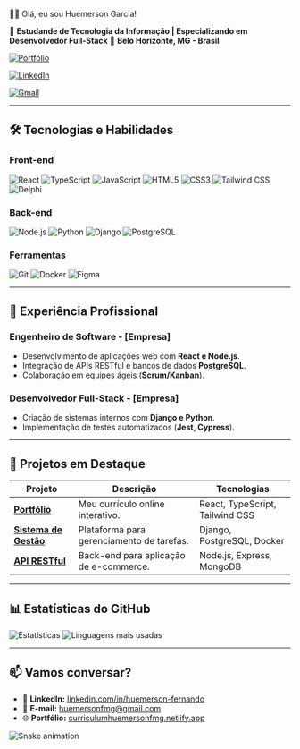 👨‍⚖️ Olá, eu sou Huemerson Garcia!

💼 **Estudande de Tecnologia da Informação | Especializando em Desenvolvedor Full-Stack**
📍 **Belo Horizonte, MG - Brasil**

[![Portfólio](https://img.shields.io/badge/-Portfólio-000?style=flat&logo=react&logoColor=white)](https://curriculumhuemersonfmg.netlify.app/)

[![LinkedIn](https://img.shields.io/badge/-LinkedIn-0077B5?style=flat&logo=linkedin&logoColor=white)](https://www.linkedin.com/in/huemersonfmg/)

[![Gmail](https://img.shields.io/badge/-Gmail-D14836?style=flat&logo=gmail&logoColor=white)](mailto:huemersonfmg@gmail.com)

---

## 🛠️ **Tecnologias e Habilidades**

### **Front-end**
![React](https://img.shields.io/badge/-React-61DAFB?logo=react&logoColor=black)
![TypeScript](https://img.shields.io/badge/-TypeScript-3178C6?logo=typescript&logoColor=white)
![JavaScript](https://img.shields.io/badge/-JavaScript-F7DF1E?logo=javascript&logoColor=black)
![HTML5](https://img.shields.io/badge/-HTML5-E34F26?logo=html5&logoColor=white)
![CSS3](https://img.shields.io/badge/-CSS3-1572B6?logo=css3&logoColor=white)
![Tailwind CSS](https://img.shields.io/badge/-Tailwind_CSS-06B6D4?logo=tailwind-css&logoColor=white)
![Delphi](https://img.shields.io/badge/-Delphi-06B6D4?logo=Delphi-css&logoColor=white)

### **Back-end**
![Node.js](https://img.shields.io/badge/-Node.js-339933?logo=node.js&logoColor=white)
![Python](https://img.shields.io/badge/-Python-3776AB?logo=python&logoColor=white)
![Django](https://img.shields.io/badge/-Django-092E20?logo=django&logoColor=white)
![PostgreSQL](https://img.shields.io/badge/-PostgreSQL-4169E1?logo=postgresql&logoColor=white)

### **Ferramentas**
![Git](https://img.shields.io/badge/-Git-F05032?logo=git&logoColor=white)
![Docker](https://img.shields.io/badge/-Docker-2496ED?logo=docker&logoColor=white)
![Figma](https://img.shields.io/badge/-Figma-F24E1E?logo=figma&logoColor=white)

---

## 📌 **Experiência Profissional**

### **Engenheiro de Software - [Empresa]**
- Desenvolvimento de aplicações web com **React e Node.js**.
- Integração de APIs RESTful e bancos de dados **PostgreSQL**.
- Colaboração em equipes ágeis (**Scrum/Kanban**).

### **Desenvolvedor Full-Stack - [Empresa]**
- Criação de sistemas internos com **Django e Python**.
- Implementação de testes automatizados (**Jest, Cypress**).

---

## 🚀 **Projetos em Destaque**

| Projeto | Descrição | Tecnologias |
|---------|-----------|-------------|
| **[Portfólio](https://curriculumhuemersonfmg.netlify.app/)** | Meu currículo online interativo. | React, TypeScript, Tailwind CSS |
| **[Sistema de Gestão]()** | Plataforma para gerenciamento de tarefas. | Django, PostgreSQL, Docker |
| **[API RESTful]()** | Back-end para aplicação de e-commerce. | Node.js, Express, MongoDB |

---

## 📊 **Estatísticas do GitHub**

![Estatísticas](https://github-readme-stats.vercel.app/api?username=huemersonfmg&show_icons=true&theme=dracula&hide_border=true)
![Linguagens mais usadas](https://github-readme-stats.vercel.app/api/top-langs/?username=huemersonfmg&layout=compact&theme=dracula&hide_border=true)

---

## 📫 **Vamos conversar?**
- 💼 **LinkedIn:** [linkedin.com/in/huemerson-fernando](https://www.linkedin.com/in/huemerson-fernando/)
- 📧 **E-mail:** [huemersonfmg@gmail.com](mailto:huemersonfmg@gmail.com)
- 🌐 **Portfólio:** [curriculumhuemersonfmg.netlify.app](https://curriculumhuemersonfmg.netlify.app/)

![Snake animation](https://github.com/huemersonfmg/huemersonfmg/blob/output/github-contribution-grid-snake.svg)
